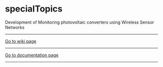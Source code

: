 # specialTopics
Development of Monitoring photovoltaic converters using Wireless Sensor Networks

***
 [Go to wiki page](https://github.com/vitormorais/SpecialTopics/wiki)
***
 [Go to documentation page](https://github.com/vitormorais/SpecialTopics/tree/master/3.documentation)
***